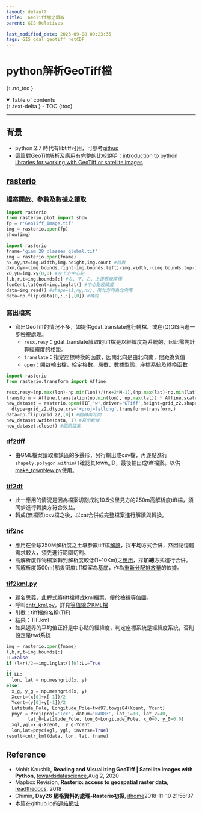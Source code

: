 ```yaml
---
layout: default
title:  GeoTiff檔之讀取
parent: GIS Relatives

last_modified_date: 2023-09-08 09:23:35
tags: GIS gdal geotiff netCDF
---
```


# python解析GeoTiff檔

{: .no_toc }

<details open markdown="block">
  <summary>
    Table of contents
  </summary>
  {: .text-delta }
- TOC
{:toc}
</details>

---

## 背景

- python 2.7 時代有libtiff可用，可參考[githup](https://github.com/pearu/pylibtiff)
- 這篇對GeoTiff解析及應用有完整的比較說明：[introduction to python libraries for working with GeoTiff or satellite images](https://towardsdatascience.com/reading-and-visualizing-geotiff-images-with-python-8dcca7a74510)

## [rasterio](https://rasterio.readthedocs.io/en/latest/)

### 檔案開啟、參數及數據之讀取

```python
import rasterio
from rasterio.plot import show
fp = r'GeoTiff_Image.tif'
img = rasterio.open(fp)
show(img)
```

```python
import rasterio
fname='giam_28_classes_global.tif'
img = rasterio.open(fname)
nx,ny,nz=img.width,img.height,img.count #格數
dxm,dym=(img.bounds.right-img.bounds.left)/img.width,-(img.bounds.top-img.bounds.bottom)/img.height #間距
x0,y0=img.xy(0,0) #左上方中心點
l,b,r,t=img.bounds[:] #左、下、右、上邊界線座標
lonCent,latCent=img.lnglat() #中心點經緯度
data=img.read() #shape=(1,ny,nx)，南北方向為北向南
data=np.flip(data[0,:,:],[0]) #轉向
```

### 寫出檔案

- 寫出GeoTiff的情況不多，如提供gdal_translate進行轉檔、或在(Q)GIS內進一步檢視處理。
  - `resx,resy`：gdal_translate讀取的tiff檔是以經緯度為系統的，因此需先計算經緯度的格距。
  - `translate`：指定座標轉換的函數，因南北向是由北向南，間距為負值
  - `open`：開啟輸出檔，給定格數、層數、數據型態、座標系統及轉換函數

```python
import rasterio
from rasterio.transform import Affine

resx,resy=(np.max(lon)-np.min(lon))/(nx+2*M-1),(np.max(lat)-np.min(lat))/(ny+2*M-1)
transform = Affine.translation(np.min(lon), np.max(lat)) * Affine.scale(resx, -resy)
new_dataset = rasterio.open(TIF,'w',driver='GTiff',height=grid_z2.shape[0],width=grid_z2.shape[1],count=1,
  dtype=grid_z2.dtype,crs='+proj=latlong',transform=transform,)  
data=np.flip(grid_z2,[0]) #翻轉南北向
new_dataset.write(data, 1) #寫出數據
new_dataset.close() #關閉檔案
```

### [df2tiff](town_tiff.md)

- 由GML檔案讀取鄉鎮區的多邊形，另行輸出成csv檔，再逐點進行`shapely.polygon.within()`確認其town_ID，最後輸出成tiff檔案。以供[make_townNew.py](../../AQana/GAQuality/NCAR_ACOM/3.mk_townNew.md)使用。

### [tif2df](https://sinotec2.github.io/Focus-on-Air-Quality/GridModels/LAND/Soils/#tiff2df)

- 此一應用的情況是因為檔案切割成約10.5公里見方的250m高解析度tiff檔，須同步進行轉換方符合效益。
- 轉成(無檔頭)csv檔之後，以cat合併成完整檔案進行解讀與轉換。

### [tif2nc](https://sinotec2.github.io/Focus-on-Air-Quality/GridModels/LAND/Crops/#tif2nc)

- 應用在全球250M解析度之土壤參數tiff檔[解讀](https://sinotec2.github.io/Focus-on-Air-Quality/GridModels/LAND/Soils/#tiff2nc)，採**平均**方式合併，然因記憶體需求較大，須先進行範圍切割。
- 高解析度作物檔案轉到解析度較低(1~10Km)之[應用](https://sinotec2.github.io/Focus-on-Air-Quality/GridModels/LAND/Crops/#tif2nc)，採**加總**方式進行合併。
- 高解析度(500m)船隻密度tiff檔案為基底，作為[重新分配排放量](https://github.com/sinotec2/Focus-on-Air-Quality/Global_Regional_Emission/EDGARv5/ShipDensity/)的依據。

### [tif2kml.py](https://github.com/sinotec2/Focus-on-Air-Quality/blob/main/utilities/GIS/tif2kml.py)

- 顧名思義，此程式將tiff檔轉成kml檔案，便於檢視等值圖。
- 呼叫[cntr_kml.py](https://github.com/sinotec2/Focus-on-Air-Quality/blob/main/utilities/GIS/cntr_kml.py)，詳見[等值線之KML檔](https://sinotec2.github.io/Focus-on-Air-Quality/utilities/GIS/wr_kml/)
- 引數：tiff檔的名稱(TIF)
- 結果：TIF.kml
- 如果邊界的平均值正好是中心點的經緯度，判定座標系統是經緯度系統，否則設定是twd系統

```python
img = rasterio.open(fname)
l,b,r,t=img.bounds[:]
LL=False
if (l+r)/2==img.lnglat()[0]:LL=True
...
if LL:
  lon, lat = np.meshgrid(x, y)
else:
  x_g, y_g = np.meshgrid(x, y)
  Xcent=(x[0]+x[-1])/2
  Ycent=(y[0]+y[-1])/2
  Latitude_Pole, Longitude_Pole=twd97.towgs84(Xcent, Ycent)
  pnyc = Proj(proj='lcc', datum='NAD83', lat_1=10, lat_2=40,
        lat_0=Latitude_Pole, lon_0=Longitude_Pole, x_0=0, y_0=0.0)
  xgl,ygl=x_g-Xcent,  y_g-Ycent
  lon,lat=pnyc(xgl, ygl, inverse=True)
result=cntr_kml(data, lon, lat, fname)
```

## Reference

- Mohit Kaushik, **Reading and Visualizing GeoTiff \| Satellite Images with Python**, [towardsdatascience](https://towardsdatascience.com/reading-and-visualizing-geotiff-images-with-python-8dcca7a74510),Aug 2, 2020
- Mapbox Revision, **Rasterio: access to geospatial raster data**, [readthedocs](https://rasterio.readthedocs.io/en/latest/), 2018
- Chimin, **Day26 網格資料的處理-Rasterio初探**, [ithome](https://ithelp.ithome.com.tw/articles/10209222)2018-11-10 21:56:37
- 本篇在github.io的[連結網址][geotiff]

[geotiff]: https://sinotec2.github.io/Focus-on-Air-Quality/utilities/GIS/GeoTiff/ "python解析GeoTiff檔"